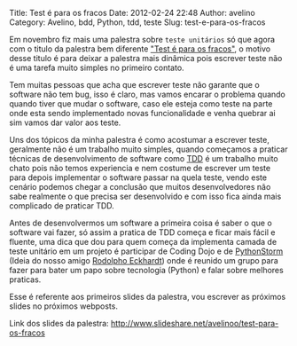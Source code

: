Title: Test é para os fracos
Date: 2012-02-24 22:48
Author: avelino
Category: Avelino, bdd, Python, tdd, teste
Slug: test-e-para-os-fracos

Em novembro fiz mais uma palestra sobre `teste unitários` só que agora
com o titulo da palestra bem diferente ["Test é para os fracos"][], o
motivo desse titulo é para deixar a palestra mais dinâmica pois escrever
teste não é uma tarefa muito simples no primeiro contato.

Tem muitas pessoas que acha que escrever teste não garante que o
software não tem bug, isso é claro, mas vamos encarar o problema quando
quando tiver que mudar o software, caso ele esteja como teste na parte
onde esta sendo implementado novas funcionalidade e venha quebrar ai sim
vamos dar valor aos teste.

Uns dos tópicos da minha palestra é como acostumar a escrever teste,
geralmente não é um trabalho muito simples, quando começamos a praticar
técnicas de desenvolvimento de software como [TDD][] é um trabalho muito
chato pois não temos experiencia e nem costume de escrever um teste para
depois implementar o software passar na quela teste, vendo este cenário
podemos chegar a conclusão que muitos desenvolvedores não sabe realmente
o que precisa ser desenvolvido e com isso fica ainda mais complicado de
praticar TDD.

Antes de desenvolvermos um software a primeira coisa é saber o que o
software vai fazer, só assim a pratica de TDD começa e ficar mais fácil
e fluente, uma dica que dou para quem começa da implementa camada de
teste unitário em um projeto é participar de Coding Dojo e de
[PythonStorm][] (Ideia do nosso amigo [Rodolpho Eckhardt][]) onde é
reunido um grupo para fazer para bater um papo sobre tecnologia (Python)
e falar sobre melhores praticas.

Esse é referente aos primeiros slides da palestra, vou escrever as
próximos slides no próximos webposts.

Link dos slides da palestra:
<http://www.slideshare.net/avelinoo/test-para-os-fracos>

  ["Test é para os fracos"]: http://www.slideshare.net/avelinoo/test-para-os-fracos
  [TDD]: http://en.wikipedia.org/wiki/Test_Driven_Development
  [PythonStorm]: http://python.org.br/wiki/GrupySP/PythonStorm
  [Rodolpho Eckhardt]: https://rodolphoeck.com/
